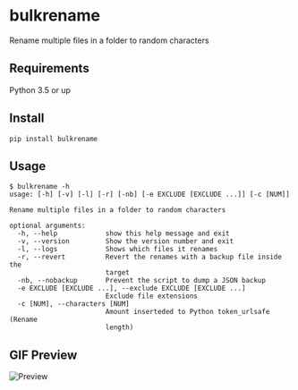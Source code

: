 # bulkrename
Rename multiple files in a folder to random characters

## Requirements
Python 3.5 or up

## Install
```
pip install bulkrename
```

## Usage
```
$ bulkrename -h
usage: [-h] [-v] [-l] [-r] [-nb] [-e EXCLUDE [EXCLUDE ...]] [-c [NUM]]

Rename multiple files in a folder to random characters

optional arguments:
  -h, --help            show this help message and exit
  -v, --version         Show the version number and exit
  -l, --logs            Shows which files it renames
  -r, --revert          Revert the renames with a backup file inside the
                        target
  -nb, --nobackup       Prevent the script to dump a JSON backup
  -e EXCLUDE [EXCLUDE ...], --exclude EXCLUDE [EXCLUDE ...]
                        Exclude file extensions
  -c [NUM], --characters [NUM]
                        Amount inserteded to Python token_urlsafe (Rename
                        length)
```

## GIF Preview
![Preview](https://i.alexflipnote.xyz/d6d663.gif)

